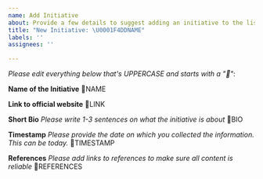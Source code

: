 ```yaml
---
name: Add Initiative
about: Provide a few details to suggest adding an initiative to the list.
title: "New Initiative: \U0001F4DDNAME"
labels: ''
assignees: ''

---
```


*Please edit everything below that's UPPERCASE and starts with a "📝"*:

**Name of the Initiative**
📝NAME

**Link to official website**
📝LINK

**Short Bio**
*Please write 1-3 sentences on what the initiative is about*
📝BIO

**Timestamp**
*Please provide the date on which you collected the information. This can be today.*
📝TIMESTAMP

**References**
*Please add links to references to make sure all content is reliable*
📝REFERENCES
